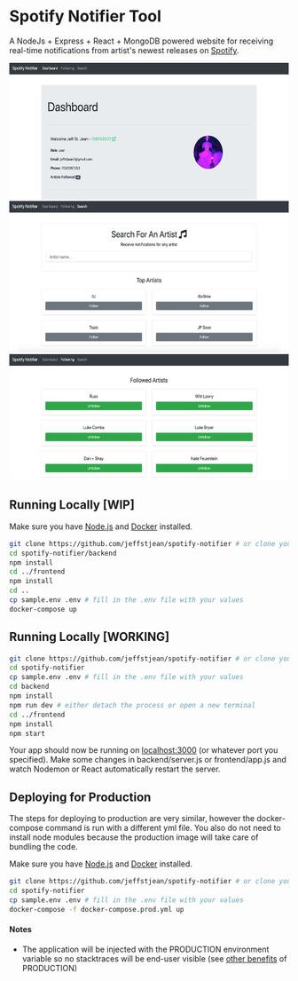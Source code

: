 # Spotify Notifier Tool

A NodeJs + Express + React + MongoDB powered website for receiving real-time notifications from artist's newest releases on [Spotify](https://www.spotify.com/).

<p align="center">
  <img width="576px" height="246px" src="/images/dashboard.png">
  <img width="576px" height="273px" src="/images/search.png">
  <img width="576px" height="227px" src="/images/following.png">
</p>

## Running Locally [WIP]

Make sure you have [Node.js](http://nodejs.org/) and [Docker](https://www.docker.com/) installed.

```sh
git clone https://github.com/jeffstjean/spotify-notifier # or clone your own fork
cd spotify-notifier/backend
npm install
cd ../frontend
npm install
cd ..
cp sample.env .env # fill in the .env file with your values
docker-compose up
```

## Running Locally [WORKING]

```sh
git clone https://github.com/jeffstjean/spotify-notifier # or clone your own fork
cd spotify-notifier
cp sample.env .env # fill in the .env file with your values
cd backend
npm install
npm run dev # either detach the process or open a new terminal
cd ../frontend
npm install
npm start
```

Your app should now be running on [localhost:3000](http://localhost:3000/) (or whatever port you specified). Make some changes in backend/server.js or frontend/app.js and watch Nodemon or React automatically restart the server.


## Deploying for Production

The steps for deploying to production are very similar, however the docker-compose command is run with a different yml file. You also do not need to install node modules because the production image will take care of bundling the code.

Make sure you have [Node.js](http://nodejs.org/) and [Docker](https://www.docker.com/) installed.

```sh
git clone https://github.com/jeffstjean/spotify-notifier # or clone your own fork
cd spotify-notifier
cp sample.env .env # fill in the .env file with your values
docker-compose -f docker-compose.prod.yml up
```

#### Notes

 - The application will be injected with the PRODUCTION environment variable so no stacktraces will be end-user visible (see [other benefits](https://dzone.com/articles/what-you-should-know-about-node-env) of PRODUCTION)
